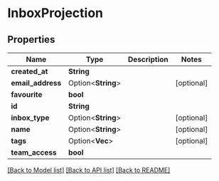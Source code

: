# InboxProjection

## Properties

| Name              | Type                    | Description | Notes      |
| ----------------- | ----------------------- | ----------- | ---------- |
| **created_at**    | **String**              |             |
| **email_address** | Option<**String**>      |             | [optional] |
| **favourite**     | **bool**                |             |
| **id**            | **String**              |             |
| **inbox_type**    | Option<**String**>      |             | [optional] |
| **name**          | Option<**String**>      |             | [optional] |
| **tags**          | Option<**Vec<String>**> |             | [optional] |
| **team_access**   | **bool**                |             |

[[Back to Model list]](../README#documentation-for-models) [[Back to API list]](../README#documentation-for-api-endpoints) [[Back to README]](../README)
